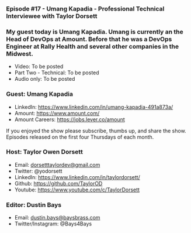 ### Episode #17 - Umang Kapadia - Professional Technical Interviewee with Taylor Dorsett

### My guest today is Umang Kapadia. Umang is currently an the Head of DevOps at Amount. Before that he was a DevOps Engineer at Rally Health and several other companies in the Midwest.

- Video: To be posted
- Part Two - Technical: To be posted
- Audio only: To be posted

### Guest: Umang Kapadia
- LinkedIn: https://www.linkedin.com/in/umang-kapadia-491a873a/
- Amount: https://www.amount.com/
- Amount Careers: https://jobs.lever.co/amount

If you enjoyed the show please subscribe, thumbs up, and share the show.
Episodes released on the first four Thursdays of each month.

### Host: Taylor Owen Dorsett
- Email: dorsetttaylordev@gmail.com
- Twitter: @yodorsett
- LinkedIn: https://www.linkedin.com/in/taylordorsett/
- Github: https://github.com/TaylorOD
- Youtube: https://www.youtube.com/c/TaylorDorsett

### Editor: Dustin Bays
- Email: dustin.bays@baysbrass.com
- Twitter/Instagram: @Bays4Bays
